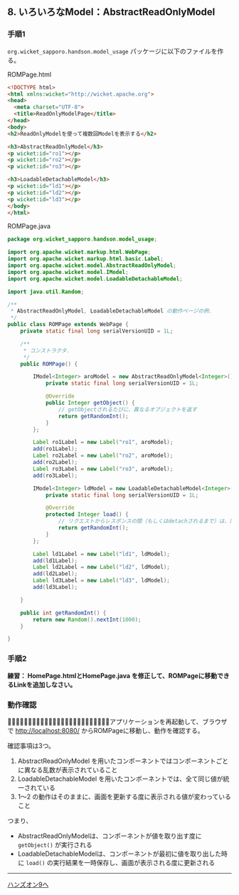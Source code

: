 ## 8. いろいろなModel：AbstractReadOnlyModel

### 手順1

`org.wicket_sapporo.handson.model_usage` パッケージに以下のファイルを作る。

ROMPage.html

```html
<!DOCTYPE html>
<html xmlns:wicket="http://wicket.apache.org">
<head>
  <meta charset="UTF-8">
  <title>ReadOnlyModelPage</title>
</head>
<body>
<h2>ReadOnlyModelを使って複数回Modelを表示する</h2>

<h3>AbstractReadOnlyModel</h3>
<p wicket:id="ro1"></p>
<p wicket:id="ro2"></p>
<p wicket:id="ro3"></p>

<h3>LoadableDetachableModel</h3>
<p wicket:id="ld1"></p>
<p wicket:id="ld2"></p>
<p wicket:id="ld3"></p>
</body>
</html>
```

ROMPage.java

```java
package org.wicket_sapporo.handson.model_usage;

import org.apache.wicket.markup.html.WebPage;
import org.apache.wicket.markup.html.basic.Label;
import org.apache.wicket.model.AbstractReadOnlyModel;
import org.apache.wicket.model.IModel;
import org.apache.wicket.model.LoadableDetachableModel;

import java.util.Random;

/**
 * AbstractReadOnlyModel, LoadableDetachableModel の動作ページの例.
 */
public class ROMPage extends WebPage {
	private static final long serialVersionUID = 1L;

	/**
	 * コンストラクタ.
	 */
	public ROMPage() {

		IModel<Integer> aroModel = new AbstractReadOnlyModel<Integer>() {
			private static final long serialVersionUID = 1L;

			@Override
			public Integer getObject() {
				// getObjectされるたびに、異なるオブジェクトを返す
				return getRandomInt();
			}
		};

		Label ro1Label = new Label("ro1", aroModel);
		add(ro1Label);
		Label ro2Label = new Label("ro2", aroModel);
		add(ro2Label);
		Label ro3Label = new Label("ro3", aroModel);
		add(ro3Label);

		IModel<Integer> ldModel = new LoadableDetachableModel<Integer>() {
			private static final long serialVersionUID = 1L;

			@Override
			protected Integer load() {
				// リクエストからレスポンスの間（もしくはdetachされるまで）は、同じオブジェクトを返す
				return getRandomInt();
			}
		};

		Label ld1Label = new Label("ld1", ldModel);
		add(ld1Label);
		Label ld2Label = new Label("ld2", ldModel);
		add(ld2Label);
		Label ld3Label = new Label("ld3", ldModel);
		add(ld3Label);

	}

	public int getRandomInt() {
		return new Random().nextInt(1000);
	}

}
```

### 手順2

**練習： HomePage.htmlとHomePage.java を修正して、ROMPageに移動できるLinkを追加しなさい。**

### 動作確認

􏰘􏰙􏰒􏰏􏰚􏰎􏰛􏰁􏰑􏰜􏰝􏰉􏰊􏰞􏰟􏰈􏰐􏰌􏰓􏰠􏰠􏰄􏰍􏰡􏰀アプリケーションを再起動して、ブラウザで [http://localhost:8080/](http://localhost:8080/)  からROMPageに移動し、動作を確認する。

確認事項は3つ。

1. AbstractReadOnlyModel を用いたコンポーネントではコンポーネントごとに異なる乱数が表示されていること
2. LoadableDetachableModel を用いたコンポーネントでは、全て同じ値が統一されている
3. 1〜2 の動作はそのままに、画面を更新する度に表示される値が変わっていること

つまり、

- AbstractReadOnlyModelは、コンポーネントが値を取り出す度に `getObject()` が実行される
- LoadableDetachableModelは、コンポーネントが最初に値を取り出した時に `load()` の実行結果を一時保存し、画面が表示される度に更新される

----

[ハンズオン9へ](./HandsOn09.md)


